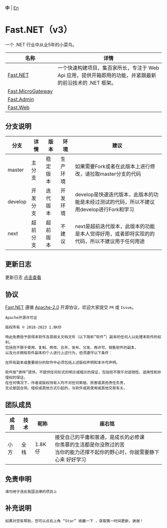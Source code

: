 **中** | [En](https://github.com/Net-18K/Fast.NET)

# Fast.NET（v3）

一个 .NET 行业中从业5年的小菜鸟。

| 名称 | 详情 |
| --- | ---- |
| [Fast.NET](https://gitee.com/Net-18K/Fast.NET/tree/master/backend/Fast.NET) | 一个快速构建项目，集百家所长，专注于 Web Api 应用，提供开箱即用的功能，并紧跟最新的前沿技术的 .NET 框架。 |
| [Fast.MicroGateway](https://gitee.com/Net-18K/Fast.NET/tree/master/backend/Fast.MicroGateway) |  |
| [Fast.Admin](https://gitee.com/Net-18K/Fast.NET/tree/master/backend/Fast.Admin) |  |
| [Fast.Web](https://gitee.com/Net-18K/Fast.NET/tree/master/backend/frontend) |  |

## 分支说明
| 分支     | 详情    | 版本     | 环境    | 建议                                                                           |
| ------- | ------- | ------- | ------- | ----------------------------------------------------------------------------- |
| master  | 主分支   | 稳定版本 | 生产环境 | 如果需要Fork或者在此版本上进行修改，请拉取master分支的代码                           |
| develop | 开发分支 | 迭代版本 | 开发环境 | develop是快速迭代版本，此版本的功能是未经过测试的代码，所以不建议用develop进行Fork和学习 |
| next    | 超前分支 | 超前版本 | 不建议   | next是超前迭代版本，此版本的功能是本人觉得好用，或者即将实现的的代码，所以不建议用于任何用途 |

## 更新日志

更新日志 [点击查看](https://gitee.com/Net-18K/Fast.NET/commits/master)

## 协议

[Fast.NET](https://gitee.com/Net-18K/Fast.NET) 遵循 [Apache-2.0](https://gitee.com/Net-18K/Fast.NET/blob/master/LICENSE) 开源协议，欢迎大家提交 `PR` 或 `Issue`。

```
Apache开源许可证

版权所有 © 2018-2023 1.8K仔

特此免费授予获得本软件及其相关文档文件（以下简称“软件”）副本的任何人以处理本软件的权利，
包括但不限于使用、复制、修改、合并、发布、分发、再许可、销售软件的副本，
以及允许拥有软件副本的个人进行上述行为，但须遵守以下条件：

在所有副本或重要部分的软件中必须包括上述版权声明和本许可声明。

软件按“原样”提供，不提供任何形式的明示或暗示的保证，包括但不限于对适销性、适用性和非侵权的保证。
在任何情况下，作者或版权持有人均不对任何索赔、损害或其他责任负责，
无论是因合同、侵权或其他方式引起的，与软件或其使用或其他交易有关。
```

## 团队成员

| 成员 | 技术 | 昵称 | 座右铭 |
| --- | ---- | ---- | ---- | 
| 小方 | 全栈 | 1.8K仔 | 接受自己的平庸和普通，是成长的必修课 <br> 你羡慕的生活都是你没熬过的苦 <br> 当你的能力还撑不起你的野心时，你就需要静下心来 好好学习 | 

## 免责申明
    请勿用于违反我国法律的项目上

## 补充说明

    如果对您有帮助，您可以点右上角 “Star” 收藏一下 ，获取第一时间更新，谢谢！